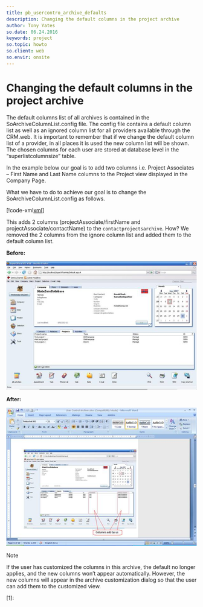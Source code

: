 ```yaml
---
title: pb_usercontro_archive_defaults
description: Changing the default columns in the project archive
author: Tony Yates
so.date: 06.24.2016
keywords: project
so.topic: howto
so.client: web
so.envir: onsite
---
```


# Changing the default columns in the project archive

The default columns list of all archives is contained in the SoArchiveColumnList.config file. The config file contains a default column list as well as an ignored column list for all providers available through the CRM.web. It is important to remember that if we change the default column list of a provider, in all places it is used the new column list will be shown. The chosen columns for each user are stored at database level in the “superlistcolumnsize” table.

In the example below our goal is to add two columns i.e. Project Associates – First Name and Last Name columns to the Project view displayed in the Company Page.

What we have to do to achieve our goal is to change the SoArchiveColumnList.config as follows.

[!code-xml[xml](includes/soarchivecolumnlist.xml)]

This adds 2 columns (projectAssociate/firstName and projectAssociate/contactName) to the `contactprojectsarchive`. How? We removed the 2 columns from the ignore column list and added them to the default column list.

**Before:**

![02][img1]

**After:**

![03][img2]

> [!NOTE]
> If the user has customized the columns in this archive, the default no longer applies, and the new columns won’t appear automatically. However, the new columns will appear in the archive customization dialog so that the user can add them to the customized view.

<!-- Referenced links -->
[1]:

<!-- Referenced images -->
[img1]: media/image002.jpg
[img2]: media/image003.jpg